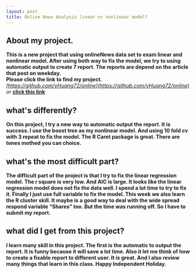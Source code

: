 ```yaml
---
layout: post  
title: Online News Analysis linear or nonlinear model? 
---
```


## About my project.

**This is a new project that using onlineNews data set to exam linear and nonlinear model. After using both way to fix the model, we try to using automatic output to create 7 report.
The reports are depend on the article that post on weekday.   
Please click the link to find my project.**       
*[https://github.com/yHuang72/online](https://github.com/yHuang72/online)*  *or* **[click this link](https://github.com/yHuang72/online)**    

## what's differently?
**On this project, I try a new way to automatic output the report. It is success. I use the boost tree as my nonlinear model. And using 10 fold cv with 3 repeat to fix the model. The R  Caret package is great. There are tones mothed you can choice.**

## what's the most difficult part?

**The difficult part of the project is that I try to fix the linear regression model. The r square is very low. And AIC is large. It looks like the linear regression model does not fix the data well. I spend a lot time to try to fix it. Finally I just use full variable to fix the model. This week we also learn the R cluster skill. It maybe is a good way to deal with the wide spread respond variable “Shares” too. But the time was running off. So I have to submit my report.**

## what did I get from this project?

**I learn many skill in this project. The first is the automatic to output the report. It is funny because it will save a lot time. Also it let me think of how to create a fixable report to different  user. It is great. And I also review many things that learn in this class. 
Happy Independent Holiday.**


